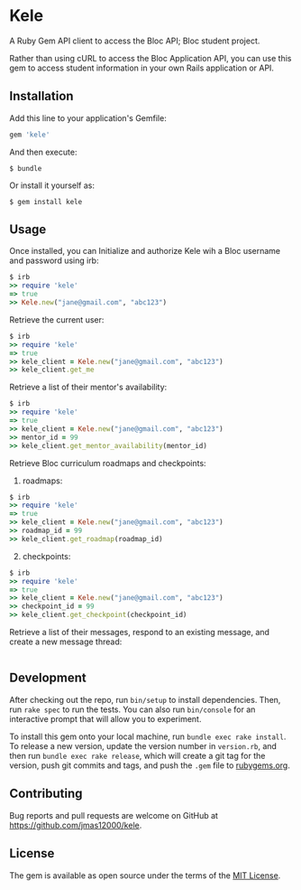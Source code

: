 # Kele

A Ruby Gem API client to access the Bloc API; Bloc student project. 

Rather than using cURL to access the Bloc Application API, you can use this gem to access student information in your own Rails application or API.

## Installation

Add this line to your application's Gemfile:

```ruby
gem 'kele'
```

And then execute:

    $ bundle

Or install it yourself as:

    $ gem install kele

## Usage

Once installed, you can Initialize and authorize Kele wih a Bloc username and password using irb:

```ruby
$ irb
>> require 'kele'
=> true
>> Kele.new("jane@gmail.com", "abc123")
```
Retrieve the current user:

```ruby
$ irb
>> require 'kele'
=> true
>> kele_client = Kele.new("jane@gmail.com", "abc123")
>> kele_client.get_me
```
Retrieve a list of their mentor's availability:
```ruby
$ irb
>> require 'kele'
=> true
>> kele_client = Kele.new("jane@gmail.com", "abc123")
>> mentor_id = 99
>> kele_client.get_mentor_availability(mentor_id)
```
Retrieve Bloc curriculum roadmaps and checkpoints:
1.  roadmaps:
```ruby
$ irb
>> require 'kele'
=> true
>> kele_client = Kele.new("jane@gmail.com", "abc123")
>> roadmap_id = 99
>> kele_client.get_roadmap(roadmap_id)
```
2. checkpoints:
```ruby
$ irb
>> require 'kele'
=> true
>> kele_client = Kele.new("jane@gmail.com", "abc123")
>> checkpoint_id = 99
>> kele_client.get_checkpoint(checkpoint_id)
```
Retrieve a list of their messages, respond to an existing message, and create a new message thread:
```ruby

```

## Development

After checking out the repo, run `bin/setup` to install dependencies. Then, run `rake spec` to run the tests. You can also run `bin/console` for an interactive prompt that will allow you to experiment.

To install this gem onto your local machine, run `bundle exec rake install`. To release a new version, update the version number in `version.rb`, and then run `bundle exec rake release`, which will create a git tag for the version, push git commits and tags, and push the `.gem` file to [rubygems.org](https://rubygems.org).

## Contributing

Bug reports and pull requests are welcome on GitHub at https://github.com/jmas12000/kele.


## License

The gem is available as open source under the terms of the [MIT License](http://opensource.org/licenses/MIT).

